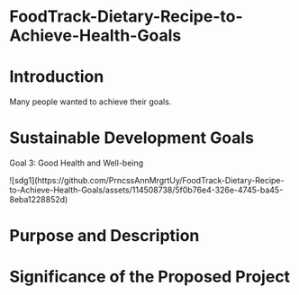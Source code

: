 # FoodTrack-Dietary-Recipe-to-Achieve-Health-Goals

<h1>Introduction</h1>

<p>Many people wanted to achieve their goals.</p>

<h1>Sustainable Development Goals</h1>

<p>Goal 3: Good Health and Well-being</p>
![sdg1](https://github.com/PrncssAnnMrgrtUy/FoodTrack-Dietary-Recipe-to-Achieve-Health-Goals/assets/114508738/5f0b76e4-326e-4745-ba45-8eba1228852d)



<h1>Purpose and Description</h1>

<h1>Significance of the Proposed Project</h1>
